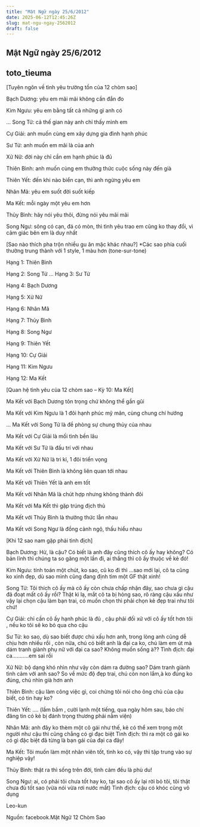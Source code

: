 ```yaml
---
title: "Mật Ngữ ngày 25/6/2012"
date: 2025-06-12T12:45:26Z
slug: mat-ngu-ngay-2562012
draft: false
---
```


## Mật Ngữ ngày 25/6/2012

## toto_tieuma

[Tuyên ngôn về tình yêu trường tồn của 12 chòm sao]

Bạch Dương: yêu em mãi mãi không cần đắn đo 

Kim Ngưu: yêu em bằng tất cả những gì anh có

... Song Tử: cả thế gian này anh chỉ thấy mình em

Cự Giải: anh muốn cùng em xây dựng gia đình hạnh phúc 

Sư Tử: anh muốn em mãi là của anh

Xử Nữ: đời này chỉ cần em hạnh phúc là đủ

Thiên Bình: anh muốn cùng em thưởng thức cuộc sống này đến già

Thiên Yết: đến khi nào biển cạn, thì anh ngừng yêu em

Nhân Mã: yêu em suốt đời suốt kiếp

Ma Kết: mỗi ngày một yêu em hơn

Thủy Bình: hãy nói yêu thôi, đừng nói yêu mãi mãi

Song Ngư: sông có cạn, đá có mòn, thì tình yêu trao em cũng ko thay đổi, vì cảm giác bên em là duy nhất
 
 
[Sao nào thích pha trộn nhiều gu ăn mặc khác nhau?]
*Các sao phía cuối thường trung thành với 1 style, 1 màu hơn (tone-sur-tone)

Hạng 1: Thiên Bình 

Hạng 2: Song Tử
... 
Hạng 3: Sư Tử

Hạng 4: Bạch Dương 

Hạng 5: Xử Nữ 

Hạng 6: Nhân Mã 

Hạng 7: Thủy Bình 

Hạng 8: Song Ngư 

Hạng 9: Thiên Yết

Hạng 10: Cự Giải

Hạng 11: Kim Ngưu 

Hạng 12: Ma Kết 
 
 
[Quan hệ tình yêu của 12 chòm sao – Kỳ 10: Ma Kết]

Ma Kết với Bạch Dương tôn trọng chứ không thể gần gũi

Ma Kết với Kim Ngưu là 1 đôi hạnh phúc mỹ mãn, cùng chung chí hướng

... Ma Kết với Song Tử là đề phòng sự chung thủy của nhau

Ma Kết với Cự Giải là mối tình bền lâu

Ma Kết với Sư Tử là đấu trí với nhau

Ma Kết với Xử Nữ là tri kỉ, 1 đôi triển vọng

Ma Kết với Thiên Bình là không liên quan tới nhau

Ma Kết với Thiên Yết là anh em tốt

Ma Kết với Nhân Mã là chút hợp nhưng không thành đôi

Ma Kết với Ma Kết thì gặp trúng địch thủ

Ma Kết với Thủy Bình là thưởng thức lẫn nhau

Ma Kết với Song Ngư là đồng cảnh ngộ, thấu hiểu nhau
 
 
[Khi 12 sao nam gặp phải tình địch]

Bạch Dương: Hừ, là cậu? Có biết là anh đây cũng thích cô ấy hay không? Có bản lĩnh thì chúng ta so găng một lần đi, ai thắng thì cô ấy thuộc về kẻ đó!

Kim Ngưu: tính toán một chút, ko sao, cũ ko đi thì ...sao mới lại, cô ta cũng ko xinh đẹp, dù sao mình cũng đang định tìm một GF thật xinh!

Song Tử: Tôi thích cô ấy mà cô ấy còn chưa chấp nhận đây, sao chưa gì cậu đã đoạt mất cô ấy rồi? Thật kì lạ, mắt cô ta bị hỏng sao, rõ ràng cậu xấu như vậy lại chọn cậu làm bạn trai, có muốn chọn thì phải chọn kẻ đẹp trai như tôi chứ!

Cự Giải: chỉ cần cô ấy hạnh phúc là đủ , cậu phải đối xử với cô ấy tốt hơn tôi , nếu ko tôi sẽ ko bỏ qua cho cậu 

Sư Tử: ko sao, dù sao biết được chú xấu hơn anh, trong lòng anh cũng dễ chịu hơn nhiều rồi , còn nữa, chú có biết anh là đại ca ko, chú làm em út mà dám tranh giành phụ nữ với đại ca sao? Không muốn sống à??
Tình địch: đại ca...........em sai rồi

Xử Nữ: bộ dạng khó nhìn như vậy còn dám ra đường sao? Dám tranh giành tình cảm với anh sao? So về mức độ đẹp trai, chú còn non lắm,à ko đúng ko đúng, chú nhìn già hơn anh

Thiên Bình: cậu làm công việc gì, coi chừng tôi nói cho ông chủ của cậu biết, có tin hay ko?

Thiên Yết: …. (lầm bầm , cười lạnh một tiếng, qua ngày hôm sau, báo chí đăng tin có kẻ bị đánh trọng thương phải nằm viện)

Nhân Mã: anh đây ko thèm một cô gái như thế, kẻ có thể xem trọng một người như cậu thì cũng chẳng có gì đạc biệt
Tình địch: thì ra một cô gái ko có gì đặc biệt đã từng là bạn gái của đại ca đây!

Ma Kết: Tôi muốn làm một nhân viên tốt, tình ko có, vậy thì tập trung vào sự nghiệp vậy!

Thủy Bình: thật ra thì sống trên đời, tình cảm đều là phù du!

Song Ngư: ai, có phải tôi chưa tốt hay ko, tại sao cô ấy lại rời bỏ tôi, tôi thật chưa đủ tốt sao (vừa nói vừa rơi nước mắt)
Tình địch: cậu có khóc cũng vô dụng

Leo-kun
 
 
Nguồn: facebook.Mật Ngữ 12 Chòm Sao